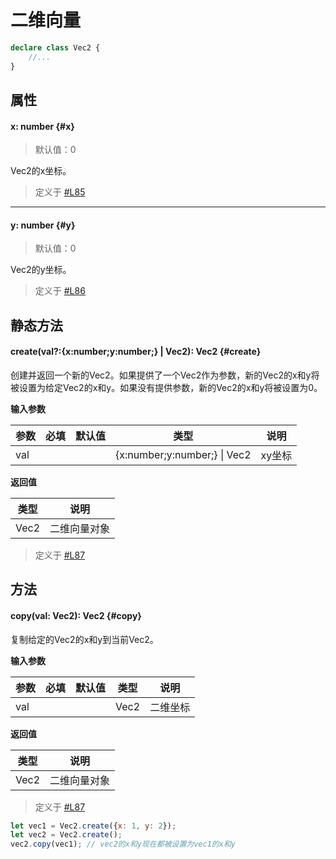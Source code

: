 <script setup>
import '/style.css'
</script>
# 二维向量
```typescript
declare class Vec2 {
    //...
}
```
## 属性

#### <font id="API" />x<font id="Type">: number</font>   {#x}
> 默认值：0

Vec2的x坐标。

> 定义于 [#L85](https://github.com/box3lab/arena_dts/blob/main/ClientAPI.d.ts#L85)
---


#### <font id="API" />y<font id="Type">: number</font>   {#y}
> 默认值：0

Vec2的y坐标。

> 定义于 [#L86](https://github.com/box3lab/arena_dts/blob/main/ClientAPI.d.ts#L86)

## 静态方法

#### <font id="API" />create(<font id="Type">val?:{x:number;y:number;} | Vec2</font>)<font id="Type">: Vec2</font>   {#create}

创建并返回一个新的Vec2。如果提供了一个Vec2作为参数，新的Vec2的x和y将被设置为给定Vec2的x和y。如果没有提供参数，新的Vec2的x和y将被设置为0。

**输入参数**

| **参数** | **必填** | **默认值** | **类型** | **说明** |
| --- | --- | --- | --- | --- |
| val |  | | {x:number;y:number;} &#124; Vec2 | xy坐标 |

**返回值**

| **类型** | **说明** |
| --- | --- |
| Vec2 | 二维向量对象 |

> 定义于 [#L87](https://github.com/box3lab/arena_dts/blob/main/ClientAPI.d.ts#L87)


## 方法

#### <font id="API" />copy(<font id="Type">val: Vec2</font>)<font id="Type">: Vec2</font>   {#copy}

复制给定的Vec2的x和y到当前Vec2。

**输入参数**

| **参数** | **必填** | **默认值** | **类型** | **说明** |
| --- | --- | --- | --- | --- |
| val |  | | Vec2 | 二维坐标 |

**返回值**

| **类型** | **说明** |
| --- | --- |
| Vec2 | 二维向量对象 |

> 定义于 [#L87](https://github.com/box3lab/arena_dts/blob/main/ClientAPI.d.ts#L87)

```javascript
let vec1 = Vec2.create({x: 1, y: 2});
let vec2 = Vec2.create();
vec2.copy(vec1); // vec2的x和y现在都被设置为vec1的x和y
```
